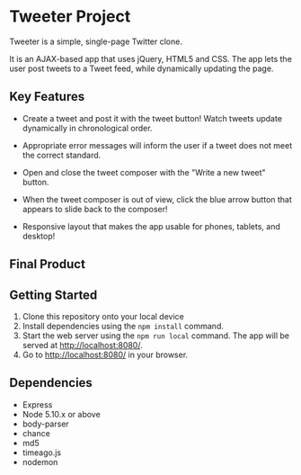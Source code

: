 # Tweeter Project

Tweeter is a simple, single-page Twitter clone.

It is an AJAX-based app that uses jQuery, HTML5 and CSS. The app lets the user post tweets to a Tweet feed, while dynamically updating the page.

## Key Features

- Create a tweet and post it with the tweet button! Watch tweets update dynamically in chronological order.

- Appropriate error messages will inform the user if a tweet does not meet the correct standard.

- Open and close the tweet composer with the "Write a new tweet" button.

- When the tweet composer is out of view, click the blue arrow button that appears to slide back to the composer!

- Responsive layout that makes the app usable for phones, tablets, and desktop!


## Final Product

## Getting Started

1. Clone this repository onto your local device
2. Install dependencies using the `npm install` command.
3. Start the web server using the `npm run local` command. The app will be served at <http://localhost:8080/>.
4. Go to <http://localhost:8080/> in your browser.

## Dependencies

- Express
- Node 5.10.x or above
- body-parser
- chance
- md5
- timeago.js
- nodemon